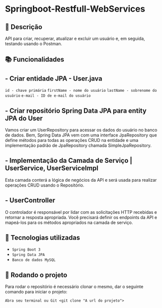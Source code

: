 # Springboot-Restfull-WebServices

## :memo: Descrição

API para criar, recuperar, atualizar e excluir um usuário e, em seguida, testando usando o Postman.

## :books: Funcionalidades

## - Criar entidade JPA - User.java

``id - chave primária``
``firstName - nome do usuário``
``lastName - sobrenome do usuário``
``e-mail - ID de e-mail do usuário``

## - Criar repositório Spring Data JPA para entity JPA do User

Vamos criar um  UserRepository  para acessar os dados do usuário no banco de dados.
Bem, Spring Data JPA vem com uma  interface JpaRepository  que define métodos para todas as operações CRUD
na entidade e uma implementação padrão de  JpaRepository  chamada  SimpleJpaRepository.

## - Implementação da Camada de Serviço | UserService, UserServiceImpl

Esta camada conterá a lógica de negócios da API e será usada para realizar operações CRUD usando o Repositório.

## -  UserController

O controlador é responsável por lidar com as solicitações HTTP recebidas e retornar a resposta apropriada.
Você precisará definir os endpoints da API e mapeá-los para os métodos apropriados na camada de serviço.

## :wrench: Tecnologias utilizadas

- ``Spring Boot 3``
- ``Spring Data JPA`` 
- ``Banco de dados MySQL``

## :rocket: Rodando o projeto

Para rodar o repositório é necessário clonar o mesmo, dar o seguinte comando para iniciar o projeto:
```
Abra seu terminal ou Git <git clone "A url do projeto"> 
```
